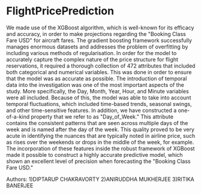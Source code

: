 # FlightPricePrediction

We made use of the XGBoost  algorithm, which is well-known for its efficacy and accuracy, in order to make projections regarding the "Booking Class Fare USD" for aircraft fares. The gradient boosting framework successfully manages enormous datasets and addresses the problem of overfitting by including various methods of regularisation. In order for the model to accurately capture the complex nature of the price structure for flight reservations, it required a thorough collection of 472 attributes that included both categorical and numerical variables. This was done in order to ensure that the model was as accurate as possible. The introduction of temporal data into the investigation was one of the most important aspects of the study. More specifically, the Day, Month, Year, Hour, and Minute variables were all included. Because of this, the model was able to take into account temporal fluctuations, which included time-based trends, seasonal swings, and other time-sensitive features. In addition, we have constructed a one-of-a-kind property that we refer to as "Day_of_Week." This attribute contains the consistent patterns that are seen across multiple days of the week and is named after the day of the week. This quality proved to be very acute in identifying the nuances that are typically noted in airline price, such as rises over the weekends or drops in the middle of the week, for example. The incorporation of these features inside the robust framework of XGBoost made it possible to construct a highly accurate predictive model, which shown an excellent level of precision when forecasting the "Booking Class Fare USD."

Authors:
1)DIPTARUP CHAKRAVORTY
2)ANIRUDDHA MUKHERJEE
3)RITIKA BANERJEE
